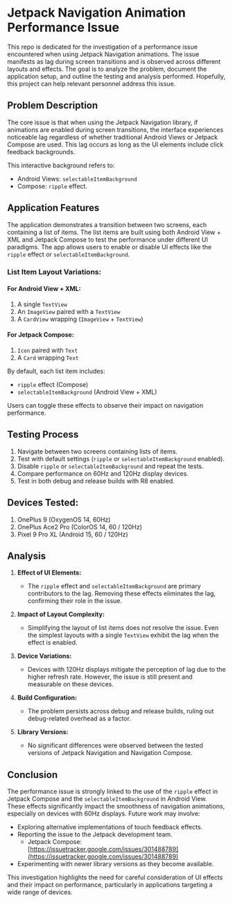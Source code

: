 # Jetpack Navigation Animation Performance Issue

This repo is dedicated for the investigation of a performance issue encountered when using Jetpack Navigation animations. The issue manifests as lag during screen transitions and is observed across different layouts and effects. The goal is to analyze the problem, document the application setup, and outline the testing and analysis performed. Hopefully, this project can help relevant personnel address this issue. 

## Problem Description

The core issue is that when using the Jetpack Navigation library, if animations are enabled during screen transitions, the interface experiences noticeable lag regardless of whether traditional Android Views or Jetpack Compose are used. This lag occurs as long as the UI elements include click feedback backgrounds. 

This interactive background refers to: 
- Android Views: `selectableItemBackground`
- Compose: `ripple` effect.

## Application Features

The application demonstrates a transition between two screens, each containing a list of items. The list items are built using both Android View + XML and Jetpack Compose to test the performance under different UI paradigms. The app allows users to enable or disable UI effects like the `ripple` effect or `selectableItemBackground`.

### List Item Layout Variations:
#### For Android View + XML:
1. A single `TextView`
2. An `ImageView` paired with a `TextView`
3. A `CardView` wrapping (`ImageView` + `TextView`)

#### For Jetpack Compose:
1. `Icon` paired with `Text`
2. A `Card` wrapping `Text`

By default, each list item includes:
- `ripple` effect (Compose)
- `selectableItemBackground` (Android View + XML)

Users can toggle these effects to observe their impact on navigation performance.

## Testing Process

1. Navigate between two screens containing lists of items.
2. Test with default settings (`ripple` or `selectableItemBackground` enabled).
3. Disable `ripple` or `selectableItemBackground` and repeat the tests.
4. Compare performance on 60Hz and 120Hz display devices.
5. Test in both debug and release builds with R8 enabled.

## Devices Tested:
1. OnePlus 9 (OxygenOS 14, 60Hz)
2. OnePlus Ace2 Pro (ColorOS 14, 60 / 120Hz)
3. Pixel 9 Pro XL (Android 15, 60 / 120Hz)

## Analysis

1. **Effect of UI Elements:**
    - The `ripple` effect and `selectableItemBackground` are primary contributors to the lag. Removing these effects eliminates the lag, confirming their role in the issue.

2. **Impact of Layout Complexity:**
    - Simplifying the layout of list items does not resolve the issue. Even the simplest layouts with a single `TextView` exhibit the lag when the effect is enabled.

3. **Device Variations:**
    - Devices with 120Hz displays mitigate the perception of lag due to the higher refresh rate. However, the issue is still present and measurable on these devices.

4. **Build Configuration:**
    - The problem persists across debug and release builds, ruling out debug-related overhead as a factor.

5. **Library Versions:**
    - No significant differences were observed between the tested versions of Jetpack Navigation and Navigation Compose.

## Conclusion

The performance issue is strongly linked to the use of the `ripple` effect in Jetpack Compose and the `selectableItemBackground` in Android View. These effects significantly impact the smoothness of navigation animations, especially on devices with 60Hz displays. Future work may involve:
- Exploring alternative implementations of touch feedback effects.
- Reporting the issue to the Jetpack development team. 
  - Jetpack Compose: [https://issuetracker.google.com/issues/301488789](https://issuetracker.google.com/issues/301488789)
- Experimenting with newer library versions as they become available.

This investigation highlights the need for careful consideration of UI effects and their impact on performance, particularly in applications targeting a wide range of devices.

